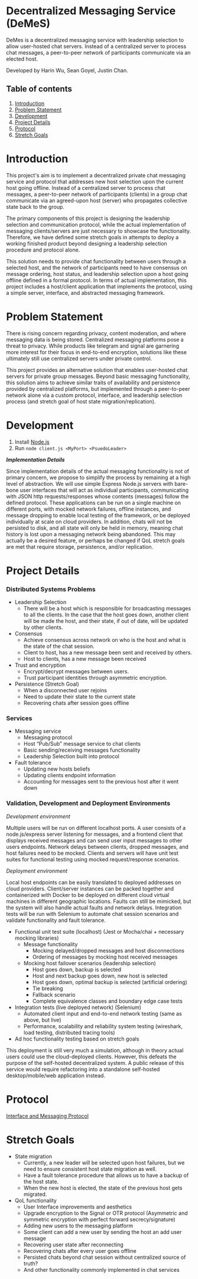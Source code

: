 # Decentralized Messaging Service (DeMeS)

DeMes is a decentralized messaging service with leadership selection to allow user-hosted chat servers. Instead of a centralized server to process chat messages, a peer-to-peer network of participants communicate via an elected host.

Developed by Harin Wu, Sean Goyel, Justin Chan.

## Table of contents
1. [Introduction](#introduction)
2. [Problem Statement](#problem-statement)
3. [Development](#development)
4. [Project Details](#project-description)
5. [Protocol](#protocol)
6. [Stretch Goals](#stretch-goals)

# Introduction

This project's aim is to implement a decentralized private chat messaging service and protocol that addresses new host selection upon the current host going offline. Instead of a centralized server to process chat messages, a peer-to-peer network of participants (clients) in a group chat communicate via an agreed-upon host (server) who propagates collective state back to the group.

The primary components of this project is designing the leadership selection and communication protocol, while the actual implementation of messaging clients/servers are just necessary to showcase the functionality. Therefore, we have defined some stretch goals in attempts to deploy a working finished product beyond designing a leadership selection procedure and protocol alone.

This solution needs to provide chat functionality between users through a selected host, and the network of participants need to have consensus on message ordering, host status, and leadership selection upon a host going offline defined in a formal protocol. In terms of actual implementation, this project includes a host/client application that implements the protocol, using a simple server, interface, and abstracted messaging framework.

# Problem Statement

There is rising concern regarding privacy, content moderation, and where messaging data is being stored. Centralized messaging platforms pose a threat to privacy. While products like telegram and signal are garnering more interest for their focus in end-to-end encryption, solutions like these ultimately still use centralized servers under private control.

This project provides an alternative solution that enables user-hosted chat servers for private group messages. Beyond basic messaging functionality, this solution aims to achieve similar traits of availability and persistence provided by centralized platforms, but implemented through a peer-to-peer network alone via a custom protocol, interface, and leadership selection process (and stretch goal of host state migration/replication).

# Development 

1. Install [Node.js](https://nodejs.org/en/download/)
2. Run `node client.js <MyPort> <PsuedoLeader>`

***Implementation Details***

Since implementation details of the actual messaging functionality is not of primary concern, we propose to simplify the process by remaining at a high level of abstraction. We will use simple Express Node.js servers with bare-bone user interfaces that will act as individual participants, communicating with JSON http requests/responses whose contents (messages) follow the defined protocol. These applications can be run on a single machine on different ports, with mocked network failures, offline instances, and message dropping to enable local testing of the framework, or be deployed individually at scale on cloud providers. In addition, chats will not be persisted to disk, and all state will only be held in memory, meaning chat history is lost upon a messaging network being abandoned. This may actually be a desired feature, or perhaps be changed if QoL stretch goals are met that require storage, persistence, and/or replication.


# Project Details

### Distributed Systems Problems
- Leadership Selection
    - There will be a host which is responsible for broadcasting messages to all the clients. In the case that the host goes down, another client will be made the host, and their state, if out of date, will be updated by other clients.
- Consensus
    - Achieve consensus across network on who is the host and what is the state of the chat session.
    - Client to host, has a new message been sent and received by others.
    - Host to clients, has a new message been received
- Trust and encryption
    - Encrypt/decrypt messages between users.
    - Trust participant identities through asymmetric encryption.
- Persistence (Stretch Goal)
    - When a disconnected user rejoins
    - Need to update their state to the current state 
    - Recovering chats after session goes offline

### Services
- Messaging service 
    - Messaging protocol
    - Host “Pub/Sub” message service to chat clients
    - Basic sending/receiving messages functionality
    - Leadership Selection built into protocol
- Fault tolerance
    - Updating new hosts beliefs 
    - Updating clients endpoint information
    - Accounting for messages sent to the previous host after it went down

### Validation, Development and Deployment Environments

*Development environment*

Multiple users will be run on different localhost ports. A user consists of a node.js/express server listening for messages, and a frontend client that displays received messages and can send user input messages to other users endpoints. Network delays between clients, dropped messages, and host failures need to be mocked. Clients and servers will have unit test suites for functional testing using mocked request/response scenarios.

*Deployment environment*

Local host endpoints can be easily translated to deployed addresses on cloud providers. Client/server instances can be packed together and containerized with Docker to be deployed on different cloud virtual machines in different geographic locations. Faults can still be mimicked, but the system will also handle actual faults and network delays. Integration tests will be run with Selenium to automate chat session scenarios and validate functionality and fault tolerance.

- Functional unit test suite (localhost) (Jest or Mocha/chai + necessary mocking libraries)
    - Message functionality
        - Mocking delayed/dropped messages and host disconnections
        - Ordering of messages by mocking host received messages
    - Mocking host failover scenarios (leadership selection)
        - Host goes down, backup is selected
        - Host and next backup goes down, new host is selected
        - Host goes down, optimal backup is selected (artificial ordering)
        - Tie breaking
        - Fallback scenario
        - Complete equivalence classes and boundary edge case tests
- Integration tests (live deployed network) (Selenium)
    - Automated client input and end-to-end network testing (same as above, but live)
    - Performance, scalability and reliability system testing (wireshark, load testing, distributed tracing tools)
- Ad hoc functionality testing based on stretch goals

This deployment is still very much a simulation, although in theory actual users could use the cloud-deployed clients. However, this defeats the purpose of the self-hosted decentralized system. A public release of this service would require refactoring into a standalone self-hosted desktop/mobile/web application instead.

# Protocol

[Interface and Messaging Protocol](docs/protocol.md)

# Stretch Goals

- State migration
    - Currently, a new leader will be selected upon host failures, but we need to ensure consistent host state migration as well.
    - Have a fault tolerance procedure that allows us to have a backup of the host state.
    - When the new host is elected, the state of the previous host gets migrated.
- QoL functionality
    - User Interface improvements and aesthetics
    - Upgrade encryption to the Signal or OTR protocol (Asymmetric and symmetric encryption with perfect forward secrecy/signature)
    - Adding new users to the messaging platform 
    - Some client can add a new user by sending the host an add user message
    - Recovering user state after reconnecting
    - Recovering chats after every user goes offline
    - Persisted chats beyond chat session without centralized source of truth?
    - And other functionality commonly implemented in chat services
